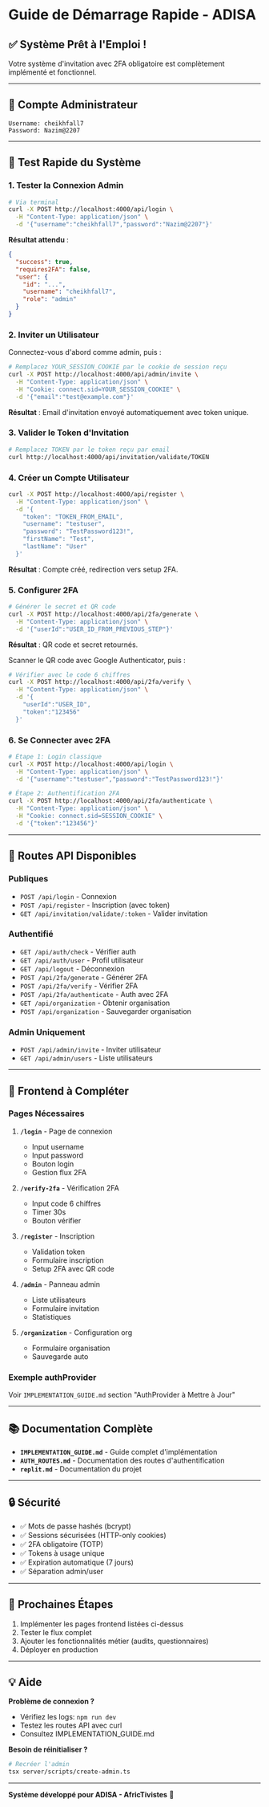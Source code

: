 # Guide de Démarrage Rapide - ADISA

## ✅ Système Prêt à l'Emploi !

Votre système d'invitation avec 2FA obligatoire est complètement implémenté et fonctionnel.

---

## 🔐 Compte Administrateur

```
Username: cheikhfall7
Password: Nazim@2207
```

---

## 🧪 Test Rapide du Système

### 1. Tester la Connexion Admin

```bash
# Via terminal
curl -X POST http://localhost:4000/api/login \
  -H "Content-Type: application/json" \
  -d '{"username":"cheikhfall7","password":"Nazim@2207"}'
```

**Résultat attendu** :
```json
{
  "success": true,
  "requires2FA": false,
  "user": {
    "id": "...",
    "username": "cheikhfall7",
    "role": "admin"
  }
}
```

### 2. Inviter un Utilisateur

Connectez-vous d'abord comme admin, puis :

```bash
# Remplacez YOUR_SESSION_COOKIE par le cookie de session reçu
curl -X POST http://localhost:4000/api/admin/invite \
  -H "Content-Type: application/json" \
  -H "Cookie: connect.sid=YOUR_SESSION_COOKIE" \
  -d '{"email":"test@example.com"}'
```

**Résultat** : Email d'invitation envoyé automatiquement avec token unique.

### 3. Valider le Token d'Invitation

```bash
# Remplacez TOKEN par le token reçu par email
curl http://localhost:4000/api/invitation/validate/TOKEN
```

### 4. Créer un Compte Utilisateur

```bash
curl -X POST http://localhost:4000/api/register \
  -H "Content-Type: application/json" \
  -d '{
    "token": "TOKEN_FROM_EMAIL",
    "username": "testuser",
    "password": "TestPassword123!",
    "firstName": "Test",
    "lastName": "User"
  }'
```

**Résultat** : Compte créé, redirection vers setup 2FA.

### 5. Configurer 2FA

```bash
# Générer le secret et QR code
curl -X POST http://localhost:4000/api/2fa/generate \
  -H "Content-Type: application/json" \
  -d '{"userId":"USER_ID_FROM_PREVIOUS_STEP"}'
```

**Résultat** : QR code et secret retournés.

Scanner le QR code avec Google Authenticator, puis :

```bash
# Vérifier avec le code 6 chiffres
curl -X POST http://localhost:4000/api/2fa/verify \
  -H "Content-Type: application/json" \
  -d '{
    "userId":"USER_ID",
    "token":"123456"
  }'
```

### 6. Se Connecter avec 2FA

```bash
# Étape 1: Login classique
curl -X POST http://localhost:4000/api/login \
  -H "Content-Type: application/json" \
  -d '{"username":"testuser","password":"TestPassword123!"}'

# Étape 2: Authentification 2FA
curl -X POST http://localhost:4000/api/2fa/authenticate \
  -H "Content-Type: application/json" \
  -H "Cookie: connect.sid=SESSION_COOKIE" \
  -d '{"token":"123456"}'
```

---

## 📝 Routes API Disponibles

### Publiques
- `POST /api/login` - Connexion
- `POST /api/register` - Inscription (avec token)
- `GET /api/invitation/validate/:token` - Valider invitation

### Authentifié
- `GET /api/auth/check` - Vérifier auth
- `GET /api/auth/user` - Profil utilisateur
- `GET /api/logout` - Déconnexion
- `POST /api/2fa/generate` - Générer 2FA
- `POST /api/2fa/verify` - Vérifier 2FA
- `POST /api/2fa/authenticate` - Auth avec 2FA
- `GET /api/organization` - Obtenir organisation
- `POST /api/organization` - Sauvegarder organisation

### Admin Uniquement
- `POST /api/admin/invite` - Inviter utilisateur
- `GET /api/admin/users` - Liste utilisateurs

---

## 🎨 Frontend à Compléter

### Pages Nécessaires

1. **`/login`** - Page de connexion
   - Input username
   - Input password
   - Bouton login
   - Gestion flux 2FA

2. **`/verify-2fa`** - Vérification 2FA
   - Input code 6 chiffres
   - Timer 30s
   - Bouton vérifier

3. **`/register`** - Inscription
   - Validation token
   - Formulaire inscription
   - Setup 2FA avec QR code

4. **`/admin`** - Panneau admin
   - Liste utilisateurs
   - Formulaire invitation
   - Statistiques

5. **`/organization`** - Configuration org
   - Formulaire organisation
   - Sauvegarde auto

### Exemple authProvider

Voir `IMPLEMENTATION_GUIDE.md` section "AuthProvider à Mettre à Jour"

---

## 📚 Documentation Complète

- **`IMPLEMENTATION_GUIDE.md`** - Guide complet d'implémentation
- **`AUTH_ROUTES.md`** - Documentation des routes d'authentification
- **`replit.md`** - Documentation du projet

---

## 🔒 Sécurité

- ✅ Mots de passe hashés (bcrypt)
- ✅ Sessions sécurisées (HTTP-only cookies)
- ✅ 2FA obligatoire (TOTP)
- ✅ Tokens à usage unique
- ✅ Expiration automatique (7 jours)
- ✅ Séparation admin/user

---

## 🚀 Prochaines Étapes

1. Implémenter les pages frontend listées ci-dessus
2. Tester le flux complet
3. Ajouter les fonctionnalités métier (audits, questionnaires)
4. Déployer en production

---

## 💡 Aide

**Problème de connexion ?**
- Vérifiez les logs: `npm run dev`
- Testez les routes API avec curl
- Consultez IMPLEMENTATION_GUIDE.md

**Besoin de réinitialiser ?**
```bash
# Recréer l'admin
tsx server/scripts/create-admin.ts
```

---

**Système développé pour ADISA - AfricTivistes** 🚀

